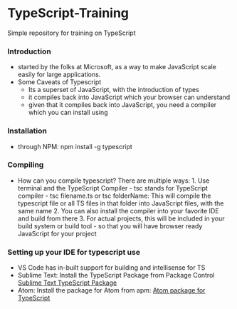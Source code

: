 # TypeScript-Training
Simple repository for training on TypeScript

### Introduction
- started by the folks at Microsoft, as a way to make JavaScript scale easily for large applications.
- Some Caveats of Typescript
	- Its a superset of JavaScript, with the introduction of types
	- it compiles back into JavaScript which your browser can understand
	- given that it compiles back into JavaScript, you need a compiler which you can install using

### Installation
- through NPM: npm install -g typescript
	
### Compiling	
- How can you compile typescript? There are multiple ways:
		1. Use terminal and the TypeScript Compiler 
			- tsc stands for TypeScript compiler
			- tsc filename.ts or tsc folderName: This will compile the typescript file or all TS files in that folder into JavaScript files, with the same name
		2. You can also install the compiler into your favorite IDE and build from there
		3. For actual projects, this will be included in your build system or build tool - so that you will have browser ready JavaScript for your project 

###	Setting up your IDE for typescript use
- VS Code has in-built support for building and intellisense for TS
- Sublime Text: Install the TypeScript Package from Package Control [Sublime Text TypeScript Package](https://github.com/Microsoft/TypeScript-Sublime-Plugin)
- Atom: Install the package for Atom from apm: [Atom package for TypeScript](https://atom.io/packages/atom-typescript)
 


